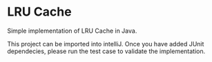 # LRU Cache
Simple implementation of LRU Cache in Java.

This project can be imported into intelliJ. Once you have added JUnit dependecies, please run the test case to validate the implementation.
